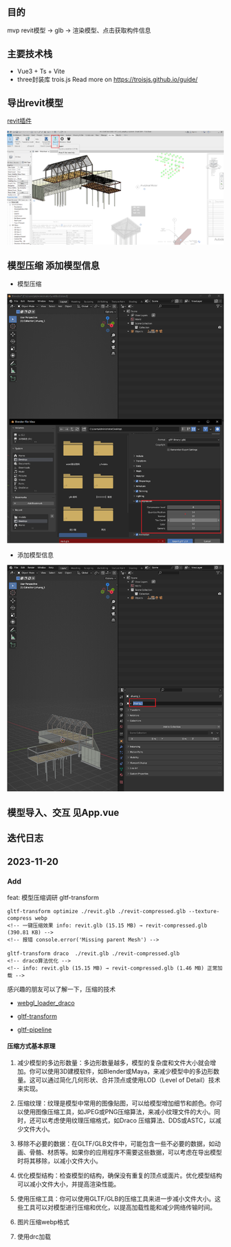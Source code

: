 <!--
 * @Author: yaolinhong yaolinhong1024@gmail.com
 * @Date: 2023-11-20 21:01:25
 * @LastEditors: yaolinhong yaolinhong1024@gmail.com
 * @LastEditTime: 2023-11-20 22:25:32
 * @FilePath: \revit-three.js\README.md
 * @Description: 这是默认设置,请设置`customMade`, 打开koroFileHeader查看配置 进行设置: https://github.com/OBKoro1/koro1FileHeader/wiki/%E9%85%8D%E7%BD%AE
-->
## 目的

mvp
revit模型 -> glb -> 渲染模型、点击获取构件信息

## 主要技术栈
- Vue3 + Ts + Vite
- three封装库 trois.js Read more on https://troisjs.github.io/guide/

## 导出revit模型
[revit插件](https://prototechsolutions.com/3d-products/revit/gltf-exporter)

<img src="https://github.com/yaolinhong/revit-three.js/blob/main/src/assets/gltf_exporter.png?raw=true" />


## 模型压缩 添加模型信息
* 模型压缩
<img src="https://github.com/yaolinhong/revit-three.js/blob/main/src/assets/blender_compression.png?raw=true" />

* 添加模型信息
<img src="https://github.com/yaolinhong/revit-three.js/blob/main/src/assets/change_mesh_name.png?raw=true" />

## 模型导入、交互 见App.vue

## 迭代日志

## 2023-11-20
### Add
feat: 模型压缩调研 gltf-transform

```
gltf-transform optimize ./revit.glb ./revit-compressed.glb --texture-compress webp
<!-- 一键压缩效果 info: revit.glb (15.15 MB) → revit-compressed.glb (390.81 KB) -->
<!-- 报错 console.error('Missing parent Mesh') -->

gltf-transform draco  ./revit.glb ./revit-compressed.glb
<!-- draco算法优化 -->
<!-- info: revit.glb (15.15 MB) → revit-compressed.glb (1.46 MB) 正常加载 -->
```

感兴趣的朋友可以了解一下，压缩的技术

* [webgl_loader_draco](https://github.com/mrdoob/three.js/blob/master/examples/webgl_loader_draco.html)


* [gltf-transform](https://www.npmjs.com/package/@gltf-transform/cli)
* [gltf-pipeline](https://github.com/CesiumGS/gltf-pipeline)

#### 压缩方式基本原理
1. 减少模型的多边形数量：多边形数量越多，模型的复杂度和文件大小就会增加。你可以使用3D建模软件，如Blender或Maya，来减少模型中的多边形数量。这可以通过简化几何形状、合并顶点或使用LOD（Level of Detail）技术来实现。

2. 压缩纹理：纹理是模型中常用的图像贴图，可以给模型增加细节和颜色。你可以使用图像压缩工具，如JPEG或PNG压缩算法，来减小纹理文件的大小。同时，还可以考虑使用纹理压缩格式，如Draco 压缩算法、DDS或ASTC，以减少文件大小。

3. 移除不必要的数据：在GLTF/GLB文件中，可能包含一些不必要的数据，如动画、骨骼、材质等。如果你的应用程序不需要这些数据，可以考虑在导出模型时将其移除，以减小文件大小。

4. 优化模型结构：检查模型的结构，确保没有重复的顶点或面片。优化模型结构可以减小文件大小，并提高渲染性能。

5. 使用压缩工具：你可以使用GLTF/GLB的压缩工具来进一步减小文件大小。这些工具可以对模型进行压缩和优化，以提高加载性能和减少网络传输时间。

6. 图片压缩webp格式

7. 使用drc加载
